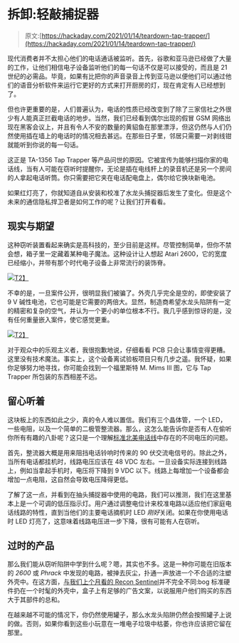 # 拆卸:轻敲捕捉器

> 原文:[https://hackaday.com/2021/01/14/teardown-tap-trapper/](https://hackaday.com/2021/01/14/teardown-tap-trapper/)

现代消费者并不太担心他们的电话通话被监听。首先，谷歌和亚马逊已经做了大量的工作，让他们相信电子设备监听他们的每一句话不仅是可以接受的，而且是 21 世纪的必需品。毕竟，如果有比把你的声音录音上传到亚马逊以便他们可以通过他们的语音分析软件来运行它更好的方式来打开厨房的灯，现在肯定有人已经想到了。

但也许更重要的是，人们普遍认为，电话的性质已经改变到了除了三家信社之外很少有人能真正拦截电话的地步。当然，我们已经看到偶尔出现的假冒 GSM 网络出现在黑客会议上，并且有令人不安的数量的黄貂鱼在那里漂浮，但这仍然与人们仍然使用插在墙上的电话时的情况相去甚远。在那些日子里，邻居只需要一对剥线钳就能听到你说的每一句话。

这正是 TA-1356 Tap Trapper 等产品问世的原因。它被宣传为能够扫描你家的电话线，当有人可能在窃听时提醒你，无论是插在电线杆上的录音机还是另一个房间的人拿起电话听筒。你只需要把它夹在电话配电盘上，偶尔给它换块新电池。

如果红灯亮了，你就知道自从安装和校准了水龙头捕捉器后发生了变化。但是这个未来的通信隐私捍卫者是如何工作的呢？让我们打开看看。

## 现实与期望

这种窃听装置看起来确实是高科技的，至少目前是这样。尽管控制简单，但你不禁会想，箱子里一定藏着某种电子魔法。这种设计让人想起 Atari 2600，它的宽度已经缩小，并带有那个时代电子设备上非常流行的装饰脊。

[![](../Images/83f7cdceec51d3ab675cb5555eda0f7f.png)T2】](https://hackaday.com/wp-content/uploads/2020/11/trapper_inside.jpg)

不幸的是，一旦案件公开，很明显我们被骗了。外壳几乎完全是空的，即使安装了 9 V 碱性电池，它也可能是它需要的两倍大。显然，制造商希望水龙头陷阱有一定的精密和复杂的空气，并认为一个更小的单位根本不行。我几乎感到惊讶的是，没有任何重量嵌入案件，使它感觉更重。

[![](../Images/46334a217b946df99eec383a951d9782.png)T2】](https://hackaday.com/wp-content/uploads/2020/11/trapper_pcb.jpg)

对于观众中的乐观主义者，我很抱歉地说，仔细看看 PCB 只会让事情变得更糟。这里没有技术魔法。事实上，这个设备离试验板项目只有几步之遥。我怀疑，如果你足够努力地寻找，你可能会找到一个福里斯特 M. Mims III 图，它与 Tap Trapper 所包装的东西相差不远。

## 留心听着

这块板上的东西如此之少，真的令人难以置信。我们有三个晶体管，一个 LED，一些电阻，以及一个简单的二极管整流器。那么，这怎么能告诉你是否有人在偷听你所有有趣的八卦呢？这只是一个理解[标准北美电话线](https://hackaday.com/2016/02/22/a-field-guide-to-the-north-american-utility-pole/)中存在的不同电压的问题。

首先，整流器大概是用来阻挡电话铃响时传来的 90 伏交流电信号的。除此之外，当所有电话都挂机时，线路电压应该在 48 VDC 左右。一旦设备实际连接到线路上，例如当拿起手机时，电压将下降到 9 VDC 以下。线路上每增加一个设备都会增加一点电阻，这自然会导致电压降得更低。

了解了这一点，并看到在抽头捕捉器中使用的电路，我们可以推测，我们在这里基本上是一个可调的低压指示灯。用户通过调整电位计来校准电路以适应他们家庭电话线路的特性，直到当他们的主要电话摘机时 LED *刚好*关闭。如果在你使用电话时 LED 灯亮了，这意味着线路电压进一步下降，很有可能有人在窃听。

## 过时的产品

那么我们能从窃听陷阱中学到什么呢？嗯，其实也不多。这是一种你可能在旧版本的 *2600* 或 *Phrack* 中发现的电路，被掸去灰尘，扑通一声放进一个不合适的注塑外壳中。在这方面，[与我们上个月看的 Recon Sentinel](https://hackaday.com/2020/11/16/teardown-recon-sentinel/)并不完全不同:bog 标准硬件扔在一个时髦的外壳中，盒子上有足够的广告文案，以说服用户他们购买的东西大于其部件的总和。

在越来越不可能的情况下，你仍然使用罐子，那么水龙头陷阱仍然会按照罐子上说的做。否则，如果你看到这些小玩意在一堆电子垃圾中枯萎，你也许应该把它留在那里。